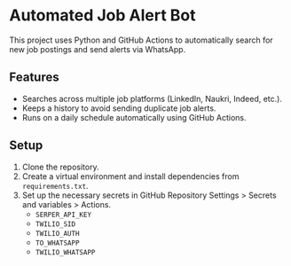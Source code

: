 # Automated Job Alert Bot

This project uses Python and GitHub Actions to automatically search for new job postings and send alerts via WhatsApp.

## Features
- Searches across multiple job platforms (LinkedIn, Naukri, Indeed, etc.).
- Keeps a history to avoid sending duplicate job alerts.
- Runs on a daily schedule automatically using GitHub Actions.

## Setup
1.  Clone the repository.
2.  Create a virtual environment and install dependencies from `requirements.txt`.
3.  Set up the necessary secrets in GitHub Repository Settings > Secrets and variables > Actions.
    - `SERPER_API_KEY`
    - `TWILIO_SID`
    - `TWILIO_AUTH`
    - `TO_WHATSAPP`
    - `TWILIO_WHATSAPP`